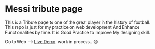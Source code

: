 # Messi tribute page

This is a Tribute page to one of the great player in the history of football. 
This repo is just for my practice on web development And Enhance Functionalities by time.
It is Good Practice to Improve My designing skill.

Go to Web --> [Live Demo](https://sheel2002.github.io/Messi-Tribute/)
![]()
work in process.. :smile:
